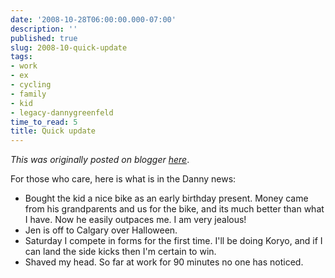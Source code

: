 ```yaml
---
date: '2008-10-28T06:00:00.000-07:00'
description: ''
published: true
slug: 2008-10-quick-update
tags:
- work
- ex
- cycling
- family
- kid
- legacy-dannygreenfeld
time_to_read: 5
title: Quick update
---
```


*This was originally posted on blogger [here](https://dannygreenfeld.blogspot.com/2008/10/quick-update.html)*.

For those who care, here is what is in the Danny news:<br /><ul><li>Bought the kid a nice bike as an early birthday present.  Money came from his grandparents and us for the bike, and its much better than what I have.  Now he easily outpaces me.  I am very jealous!</li><li>Jen is off to Calgary over Halloween.</li><li>Saturday I compete in forms for the first time.  I'll be doing Koryo, and if I can land the side kicks then I'm certain to win.</li><li>Shaved my head.  So far at work for 90 minutes no one has noticed.</li></ul>